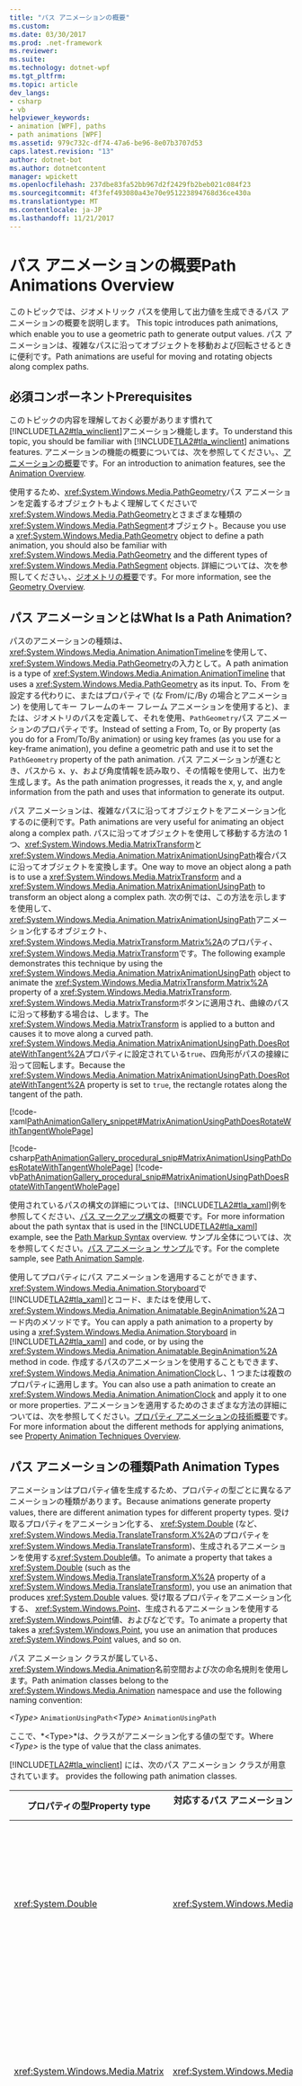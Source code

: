 ```yaml
---
title: "パス アニメーションの概要"
ms.custom: 
ms.date: 03/30/2017
ms.prod: .net-framework
ms.reviewer: 
ms.suite: 
ms.technology: dotnet-wpf
ms.tgt_pltfrm: 
ms.topic: article
dev_langs:
- csharp
- vb
helpviewer_keywords:
- animation [WPF], paths
- path animations [WPF]
ms.assetid: 979c732c-df74-47a6-be96-8e07b3707d53
caps.latest.revision: "13"
author: dotnet-bot
ms.author: dotnetcontent
manager: wpickett
ms.openlocfilehash: 237dbe83fa52bb967d2f2429fb2beb021c084f23
ms.sourcegitcommit: 4f3fef493080a43e70e951223894768d36ce430a
ms.translationtype: MT
ms.contentlocale: ja-JP
ms.lasthandoff: 11/21/2017
---
```

# <a name="path-animations-overview"></a><span data-ttu-id="075f4-102">パス アニメーションの概要</span><span class="sxs-lookup"><span data-stu-id="075f4-102">Path Animations Overview</span></span>
<span data-ttu-id="075f4-103"><a name="introduction"></a>このトピックでは、ジオメトリック パスを使用して出力値を生成できるパス アニメーションの概要を説明します。</span><span class="sxs-lookup"><span data-stu-id="075f4-103"><a name="introduction"></a> This topic introduces path animations, which enable you to use a geometric path to generate output values.</span></span> <span data-ttu-id="075f4-104">パス アニメーションは、複雑なパスに沿ってオブジェクトを移動および回転させるときに便利です。</span><span class="sxs-lookup"><span data-stu-id="075f4-104">Path animations are useful for moving and rotating objects along complex paths.</span></span>  
  
<a name="prerequisites"></a>   
## <a name="prerequisites"></a><span data-ttu-id="075f4-105">必須コンポーネント</span><span class="sxs-lookup"><span data-stu-id="075f4-105">Prerequisites</span></span>  
 <span data-ttu-id="075f4-106">このトピックの内容を理解しておく必要があります慣れて[!INCLUDE[TLA2#tla_winclient](../../../../includes/tla2sharptla-winclient-md.md)]アニメーション機能します。</span><span class="sxs-lookup"><span data-stu-id="075f4-106">To understand this topic, you should be familiar with [!INCLUDE[TLA2#tla_winclient](../../../../includes/tla2sharptla-winclient-md.md)] animations features.</span></span> <span data-ttu-id="075f4-107">アニメーションの機能の概要については、次を参照してください。、[アニメーションの概要](../../../../docs/framework/wpf/graphics-multimedia/animation-overview.md)です。</span><span class="sxs-lookup"><span data-stu-id="075f4-107">For an introduction to animation features, see the [Animation Overview](../../../../docs/framework/wpf/graphics-multimedia/animation-overview.md).</span></span>  
  
 <span data-ttu-id="075f4-108">使用するため、<xref:System.Windows.Media.PathGeometry>パス アニメーションを定義するオブジェクトもよく理解してくださいで<xref:System.Windows.Media.PathGeometry>とさまざまな種類の<xref:System.Windows.Media.PathSegment>オブジェクト。</span><span class="sxs-lookup"><span data-stu-id="075f4-108">Because you use a <xref:System.Windows.Media.PathGeometry> object to define a path animation, you should also be familiar with <xref:System.Windows.Media.PathGeometry> and the different types of <xref:System.Windows.Media.PathSegment> objects.</span></span> <span data-ttu-id="075f4-109">詳細については、次を参照してください。、[ジオメトリの概要](../../../../docs/framework/wpf/graphics-multimedia/geometry-overview.md)です。</span><span class="sxs-lookup"><span data-stu-id="075f4-109">For more information, see the [Geometry Overview](../../../../docs/framework/wpf/graphics-multimedia/geometry-overview.md).</span></span>  
  
<a name="what_is_a_path_animation"></a>   
## <a name="what-is-a-path-animation"></a><span data-ttu-id="075f4-110">パス アニメーションとは</span><span class="sxs-lookup"><span data-stu-id="075f4-110">What Is a Path Animation?</span></span>  
 <span data-ttu-id="075f4-111">パスのアニメーションの種類は、<xref:System.Windows.Media.Animation.AnimationTimeline>を使用して、<xref:System.Windows.Media.PathGeometry>の入力として。</span><span class="sxs-lookup"><span data-stu-id="075f4-111">A path animation is a type of <xref:System.Windows.Media.Animation.AnimationTimeline> that uses a <xref:System.Windows.Media.PathGeometry> as its input.</span></span> <span data-ttu-id="075f4-112">To、From を設定する代わりに、またはプロパティで (な From/に/By の場合とアニメーション) を使用してキー フレームのキー フレーム アニメーションを使用すると)、または、ジオメトリのパスを定義して、それを使用、`PathGeometry`パス アニメーションのプロパティです。</span><span class="sxs-lookup"><span data-stu-id="075f4-112">Instead of setting a From, To, or By property (as you do for a From/To/By animation) or using key frames (as you use for a key-frame animation), you define a geometric path and use it to set the `PathGeometry` property of the path animation.</span></span> <span data-ttu-id="075f4-113">パス アニメーションが進むとき、パスから x、y、および角度情報を読み取り、その情報を使用して、出力を生成します。</span><span class="sxs-lookup"><span data-stu-id="075f4-113">As the path animation progresses, it reads the x, y, and angle information from the path and uses that information to generate its output.</span></span>  
  
 <span data-ttu-id="075f4-114">パス アニメーションは、複雑なパスに沿ってオブジェクトをアニメーション化するのに便利です。</span><span class="sxs-lookup"><span data-stu-id="075f4-114">Path animations are very useful for animating an object along a complex path.</span></span> <span data-ttu-id="075f4-115">パスに沿ってオブジェクトを使用して移動する方法の 1 つ、<xref:System.Windows.Media.MatrixTransform>と<xref:System.Windows.Media.Animation.MatrixAnimationUsingPath>複合パスに沿ってオブジェクトを変換します。</span><span class="sxs-lookup"><span data-stu-id="075f4-115">One way to move an object along a path is to use a <xref:System.Windows.Media.MatrixTransform> and a <xref:System.Windows.Media.Animation.MatrixAnimationUsingPath> to transform an object along a complex path.</span></span> <span data-ttu-id="075f4-116">次の例では、この方法を示しますを使用して、<xref:System.Windows.Media.Animation.MatrixAnimationUsingPath>アニメーション化するオブジェクト、<xref:System.Windows.Media.MatrixTransform.Matrix%2A>のプロパティ、<xref:System.Windows.Media.MatrixTransform>です。</span><span class="sxs-lookup"><span data-stu-id="075f4-116">The following example demonstrates this technique by using the <xref:System.Windows.Media.Animation.MatrixAnimationUsingPath> object to animate the <xref:System.Windows.Media.MatrixTransform.Matrix%2A> property of a <xref:System.Windows.Media.MatrixTransform>.</span></span> <span data-ttu-id="075f4-117"><xref:System.Windows.Media.MatrixTransform>ボタンに適用され、曲線のパスに沿って移動する場合は、します。</span><span class="sxs-lookup"><span data-stu-id="075f4-117">The <xref:System.Windows.Media.MatrixTransform> is applied to a button and causes it to move along a curved path.</span></span> <span data-ttu-id="075f4-118"><xref:System.Windows.Media.Animation.MatrixAnimationUsingPath.DoesRotateWithTangent%2A>プロパティに設定されている`true`、四角形がパスの接線に沿って回転します。</span><span class="sxs-lookup"><span data-stu-id="075f4-118">Because the <xref:System.Windows.Media.Animation.MatrixAnimationUsingPath.DoesRotateWithTangent%2A> property is set to `true`, the rectangle rotates along the tangent of the path.</span></span>  
  
 [!code-xaml[PathAnimationGallery_snippet#MatrixAnimationUsingPathDoesRotateWithTangentWholePage](../../../../samples/snippets/csharp/VS_Snippets_Wpf/PathAnimationGallery_snippet/CS/matrixanimationusingpathdoesrotatewithtangentexample.xaml#matrixanimationusingpathdoesrotatewithtangentwholepage)]  
  
 [!code-csharp[PathAnimationGallery_procedural_snip#MatrixAnimationUsingPathDoesRotateWithTangentWholePage](../../../../samples/snippets/csharp/VS_Snippets_Wpf/PathAnimationGallery_procedural_snip/CSharp/MatrixAnimationUsingPathDoesRotateWithTangentExample.cs#matrixanimationusingpathdoesrotatewithtangentwholepage)]
 [!code-vb[PathAnimationGallery_procedural_snip#MatrixAnimationUsingPathDoesRotateWithTangentWholePage](../../../../samples/snippets/visualbasic/VS_Snippets_Wpf/PathAnimationGallery_procedural_snip/VisualBasic/MatrixAnimationUsingPathDoesRotateWithTangentExample.vb#matrixanimationusingpathdoesrotatewithtangentwholepage)]  
  
 <span data-ttu-id="075f4-119">使用されているパスの構文の詳細については、[!INCLUDE[TLA2#tla_xaml](../../../../includes/tla2sharptla-xaml-md.md)]例を参照してください、[パス マークアップ構文](../../../../docs/framework/wpf/graphics-multimedia/path-markup-syntax.md)の概要です。</span><span class="sxs-lookup"><span data-stu-id="075f4-119">For more information about the path syntax that is used in the [!INCLUDE[TLA2#tla_xaml](../../../../includes/tla2sharptla-xaml-md.md)] example, see the [Path Markup Syntax](../../../../docs/framework/wpf/graphics-multimedia/path-markup-syntax.md) overview.</span></span> <span data-ttu-id="075f4-120">サンプル全体については、次を参照してください。[パス アニメーション サンプル](http://go.microsoft.com/fwlink/?LinkID=160028)です。</span><span class="sxs-lookup"><span data-stu-id="075f4-120">For the complete sample, see [Path Animation Sample](http://go.microsoft.com/fwlink/?LinkID=160028).</span></span>  
  
 <span data-ttu-id="075f4-121">使用してプロパティにパス アニメーションを適用することができます、<xref:System.Windows.Media.Animation.Storyboard>で[!INCLUDE[TLA2#tla_xaml](../../../../includes/tla2sharptla-xaml-md.md)]とコード、またはを使用して、<xref:System.Windows.Media.Animation.Animatable.BeginAnimation%2A>コード内のメソッドです。</span><span class="sxs-lookup"><span data-stu-id="075f4-121">You can apply a path animation to a property by using a <xref:System.Windows.Media.Animation.Storyboard> in [!INCLUDE[TLA2#tla_xaml](../../../../includes/tla2sharptla-xaml-md.md)] and code, or by using the <xref:System.Windows.Media.Animation.Animatable.BeginAnimation%2A> method in code.</span></span> <span data-ttu-id="075f4-122">作成するパスのアニメーションを使用することもできます、<xref:System.Windows.Media.Animation.AnimationClock>し、1 つまたは複数のプロパティに適用します。</span><span class="sxs-lookup"><span data-stu-id="075f4-122">You can also use a path animation to create an <xref:System.Windows.Media.Animation.AnimationClock> and apply it to one or more properties.</span></span> <span data-ttu-id="075f4-123">アニメーションを適用するためのさまざまな方法の詳細については、次を参照してください。[プロパティ アニメーションの技術概要](../../../../docs/framework/wpf/graphics-multimedia/property-animation-techniques-overview.md)です。</span><span class="sxs-lookup"><span data-stu-id="075f4-123">For more information about the different methods for applying animations, see [Property Animation Techniques Overview](../../../../docs/framework/wpf/graphics-multimedia/property-animation-techniques-overview.md).</span></span>  
  
<a name="animation_types"></a>   
## <a name="path-animation-types"></a><span data-ttu-id="075f4-124">パス アニメーションの種類</span><span class="sxs-lookup"><span data-stu-id="075f4-124">Path Animation Types</span></span>  
 <span data-ttu-id="075f4-125">アニメーションはプロパティ値を生成するため、プロパティの型ごとに異なるアニメーションの種類があります。</span><span class="sxs-lookup"><span data-stu-id="075f4-125">Because animations generate property values, there are different animation types for different property types.</span></span> <span data-ttu-id="075f4-126">受け取るプロパティをアニメーション化する、 <xref:System.Double> (など、<xref:System.Windows.Media.TranslateTransform.X%2A>のプロパティを<xref:System.Windows.Media.TranslateTransform>)、生成されるアニメーションを使用する<xref:System.Double>値。</span><span class="sxs-lookup"><span data-stu-id="075f4-126">To animate a property that takes a <xref:System.Double> (such as the <xref:System.Windows.Media.TranslateTransform.X%2A> property of a <xref:System.Windows.Media.TranslateTransform>), you use an animation that produces <xref:System.Double> values.</span></span> <span data-ttu-id="075f4-127">受け取るプロパティをアニメーション化する、 <xref:System.Windows.Point>、生成されるアニメーションを使用する<xref:System.Windows.Point>値、およびなどです。</span><span class="sxs-lookup"><span data-stu-id="075f4-127">To animate a property that takes a <xref:System.Windows.Point>, you use an animation that produces <xref:System.Windows.Point> values, and so on.</span></span>  
  
 <span data-ttu-id="075f4-128">パス アニメーション クラスが属している、<xref:System.Windows.Media.Animation>名前空間および次の命名規則を使用します。</span><span class="sxs-lookup"><span data-stu-id="075f4-128">Path animation classes belong to the <xref:System.Windows.Media.Animation> namespace and use the following naming convention:</span></span>  
  
 <span data-ttu-id="075f4-129">*\<Type>* `AnimationUsingPath`</span><span class="sxs-lookup"><span data-stu-id="075f4-129">*\<Type>* `AnimationUsingPath`</span></span>  
  
 <span data-ttu-id="075f4-130">ここで、*\<Type>*は、クラスがアニメーション化する値の型です。</span><span class="sxs-lookup"><span data-stu-id="075f4-130">Where *\<Type>* is the type of value that the class animates.</span></span>  
  
 [!INCLUDE[TLA2#tla_winclient](../../../../includes/tla2sharptla-winclient-md.md)]<span data-ttu-id="075f4-131"> には、次のパス アニメーション クラスが用意されています。</span><span class="sxs-lookup"><span data-stu-id="075f4-131"> provides the following path animation classes.</span></span>  
  
|<span data-ttu-id="075f4-132">プロパティの型</span><span class="sxs-lookup"><span data-stu-id="075f4-132">Property type</span></span>|<span data-ttu-id="075f4-133">対応するパス アニメーション クラス</span><span class="sxs-lookup"><span data-stu-id="075f4-133">Corresponding path animation class</span></span>|<span data-ttu-id="075f4-134">例</span><span class="sxs-lookup"><span data-stu-id="075f4-134">Example</span></span>|  
|-------------------|----------------------------------------|-------------|  
|<xref:System.Double>|<xref:System.Windows.Media.Animation.DoubleAnimationUsingPath>|[<span data-ttu-id="075f4-135">パスに沿ってオブジェクトをアニメーション化する (ダブル アニメーション)</span><span class="sxs-lookup"><span data-stu-id="075f4-135">Animate an Object Along a Path (Double Animation)</span></span>](../../../../docs/framework/wpf/graphics-multimedia/how-to-animate-an-object-along-a-path-double-animation.md)|  
|<xref:System.Windows.Media.Matrix>|<xref:System.Windows.Media.Animation.MatrixAnimationUsingPath>|[<span data-ttu-id="075f4-136">パスに沿ってオブジェクトをアニメーション化する (行列アニメーション)</span><span class="sxs-lookup"><span data-stu-id="075f4-136">Animate an Object Along a Path (Matrix Animation)</span></span>](../../../../docs/framework/wpf/graphics-multimedia/how-to-animate-an-object-along-a-path-matrix-animation.md)|  
|<xref:System.Windows.Point>|<xref:System.Windows.Media.Animation.PointAnimationUsingPath>|[<span data-ttu-id="075f4-137">パスに沿ってオブジェクトをアニメーション化する (ポイント アニメーション)</span><span class="sxs-lookup"><span data-stu-id="075f4-137">Animate an Object Along a Path (Point Animation)</span></span>](../../../../docs/framework/wpf/graphics-multimedia/how-to-animate-an-object-along-a-path-point-animation.md)|  
  
 <span data-ttu-id="075f4-138">A<xref:System.Windows.Media.Animation.MatrixAnimationUsingPath>生成<xref:System.Windows.Media.Matrix>値からその<xref:System.Windows.Media.Animation.MatrixAnimationUsingPath.PathGeometry%2A>です。</span><span class="sxs-lookup"><span data-stu-id="075f4-138">A <xref:System.Windows.Media.Animation.MatrixAnimationUsingPath> generates <xref:System.Windows.Media.Matrix> values from its <xref:System.Windows.Media.Animation.MatrixAnimationUsingPath.PathGeometry%2A>.</span></span> <span data-ttu-id="075f4-139">使用すると、 <xref:System.Windows.Media.MatrixTransform>、<xref:System.Windows.Media.Animation.MatrixAnimationUsingPath>をパスに沿ってオブジェクトを移動できます。</span><span class="sxs-lookup"><span data-stu-id="075f4-139">When used with a <xref:System.Windows.Media.MatrixTransform>, a <xref:System.Windows.Media.Animation.MatrixAnimationUsingPath> can move an object along a path.</span></span> <span data-ttu-id="075f4-140">設定した場合、<xref:System.Windows.Media.Animation.MatrixAnimationUsingPath.DoesRotateWithTangent%2A>のプロパティ、<xref:System.Windows.Media.Animation.MatrixAnimationUsingPath>に`true`オブジェクトのパスの曲線に沿って回転させます。</span><span class="sxs-lookup"><span data-stu-id="075f4-140">If you set the <xref:System.Windows.Media.Animation.MatrixAnimationUsingPath.DoesRotateWithTangent%2A> property of the <xref:System.Windows.Media.Animation.MatrixAnimationUsingPath> to `true`, it also rotates the object along the curves of the path.</span></span>  
  
 <span data-ttu-id="075f4-141">A<xref:System.Windows.Media.Animation.PointAnimationUsingPath>生成<xref:System.Windows.Point>値からの x 座標と y 座標の<xref:System.Windows.Media.Animation.PointAnimationUsingPath.PathGeometry%2A>です。</span><span class="sxs-lookup"><span data-stu-id="075f4-141">A <xref:System.Windows.Media.Animation.PointAnimationUsingPath> generates <xref:System.Windows.Point> values from the x- and y-coordinates of its <xref:System.Windows.Media.Animation.PointAnimationUsingPath.PathGeometry%2A>.</span></span> <span data-ttu-id="075f4-142">使用して、<xref:System.Windows.Media.Animation.PointAnimationUsingPath>を受け取るプロパティをアニメーション化する<xref:System.Windows.Point>値をパスに沿ってオブジェクトを移動することができます。</span><span class="sxs-lookup"><span data-stu-id="075f4-142">By using a <xref:System.Windows.Media.Animation.PointAnimationUsingPath> to animate a property that takes <xref:System.Windows.Point> values, you can move an object along a path.</span></span> <span data-ttu-id="075f4-143">A<xref:System.Windows.Media.Animation.PointAnimationUsingPath>オブジェクトを回転させることはできません。</span><span class="sxs-lookup"><span data-stu-id="075f4-143">A <xref:System.Windows.Media.Animation.PointAnimationUsingPath> cannot rotate objects.</span></span>  
  
 <span data-ttu-id="075f4-144">A<xref:System.Windows.Media.Animation.DoubleAnimationUsingPath>生成<xref:System.Double>値からその<xref:System.Windows.Media.Animation.DoubleAnimationUsingPath.PathGeometry%2A>です。</span><span class="sxs-lookup"><span data-stu-id="075f4-144">A <xref:System.Windows.Media.Animation.DoubleAnimationUsingPath> generates <xref:System.Double> values from its <xref:System.Windows.Media.Animation.DoubleAnimationUsingPath.PathGeometry%2A>.</span></span> <span data-ttu-id="075f4-145">設定して、<xref:System.Windows.Media.Animation.DoubleAnimationUsingPath.Source%2A>プロパティを指定できるかどうか、 <xref:System.Windows.Media.Animation.DoubleAnimationUsingPath> x 座標、座標の y 座標またはパスの角度の出力として使用します。</span><span class="sxs-lookup"><span data-stu-id="075f4-145">By setting the <xref:System.Windows.Media.Animation.DoubleAnimationUsingPath.Source%2A> property, you can specify whether the <xref:System.Windows.Media.Animation.DoubleAnimationUsingPath> uses the x-coordinate, y-coordinate, or angle of the path as its output.</span></span> <span data-ttu-id="075f4-146">使用することができます、<xref:System.Windows.Media.Animation.DoubleAnimationUsingPath>オブジェクトの回転を x 軸または y 軸に沿って移動します。</span><span class="sxs-lookup"><span data-stu-id="075f4-146">You can use a <xref:System.Windows.Media.Animation.DoubleAnimationUsingPath> to rotate an object or move it along the x-axis or y-axis.</span></span>  
  
<a name="pathanimationinput"></a>   
## <a name="path-animation-input"></a><span data-ttu-id="075f4-147">パス アニメーションの入力</span><span class="sxs-lookup"><span data-stu-id="075f4-147">Path Animation Input</span></span>  
 <span data-ttu-id="075f4-148">各パス アニメーション クラスでは、<xref:System.Windows.Media.PathGeometry>を入力を指定するプロパティです。</span><span class="sxs-lookup"><span data-stu-id="075f4-148">Each path animation class provides a <xref:System.Windows.Media.PathGeometry> property for specifying its input.</span></span> <span data-ttu-id="075f4-149">パスのアニメーションで使用される、<xref:System.Windows.Media.PathGeometry>その出力値を生成します。</span><span class="sxs-lookup"><span data-stu-id="075f4-149">The path animation uses the <xref:System.Windows.Media.PathGeometry> to generate its output values.</span></span> <span data-ttu-id="075f4-150"><xref:System.Windows.Media.PathGeometry>クラスでは、円弧、曲線、および行で構成される複数の複雑な図形を記述することができます。</span><span class="sxs-lookup"><span data-stu-id="075f4-150">The <xref:System.Windows.Media.PathGeometry> class lets you describe multiple complex figures that are composed of arcs, curves, and lines.</span></span>  
  
 <span data-ttu-id="075f4-151">中心に、<xref:System.Windows.Media.PathGeometry>のコレクションは、<xref:System.Windows.Media.PathFigure>オブジェクトです。 これらのオブジェクトは、という名前は、各図形には、個別の図形がについて説明します、<xref:System.Windows.Media.PathGeometry>です。</span><span class="sxs-lookup"><span data-stu-id="075f4-151">At the heart of a <xref:System.Windows.Media.PathGeometry> is a collection of <xref:System.Windows.Media.PathFigure> objects; these objects are so named because each figure describes a discrete shape in the <xref:System.Windows.Media.PathGeometry>.</span></span> <span data-ttu-id="075f4-152">各<xref:System.Windows.Media.PathFigure>は、1 つ以上の<xref:System.Windows.Media.PathSegment>オブジェクト、図のセグメントそれぞれについて説明します。</span><span class="sxs-lookup"><span data-stu-id="075f4-152">Each <xref:System.Windows.Media.PathFigure> consists of one or more <xref:System.Windows.Media.PathSegment> objects, each of which describes a segment of the figure.</span></span>  
  
 <span data-ttu-id="075f4-153">多くの種類のセグメントがあります。</span><span class="sxs-lookup"><span data-stu-id="075f4-153">There are many types of segments.</span></span>  
  
|<span data-ttu-id="075f4-154">セグメントの種類</span><span class="sxs-lookup"><span data-stu-id="075f4-154">Segment Type</span></span>|<span data-ttu-id="075f4-155">説明</span><span class="sxs-lookup"><span data-stu-id="075f4-155">Description</span></span>|  
|------------------|-----------------|  
|<xref:System.Windows.Media.ArcSegment>|<span data-ttu-id="075f4-156">2 つの点を結ぶ楕円の円弧を作成します。</span><span class="sxs-lookup"><span data-stu-id="075f4-156">Creates an elliptical arc between two points.</span></span>|  
|<xref:System.Windows.Media.BezierSegment>|<span data-ttu-id="075f4-157">2 つの点を結ぶ 3 次ベジエ曲線を作成します。</span><span class="sxs-lookup"><span data-stu-id="075f4-157">Creates a cubic Bezier curve between two points.</span></span>|  
|<xref:System.Windows.Media.LineSegment>|<span data-ttu-id="075f4-158">2 つの点を結ぶ直性を作成します。</span><span class="sxs-lookup"><span data-stu-id="075f4-158">Creates a line between two points.</span></span>|  
|<xref:System.Windows.Media.PolyBezierSegment>|<span data-ttu-id="075f4-159">一続きの 3 次ベジエ曲線を作成します。</span><span class="sxs-lookup"><span data-stu-id="075f4-159">Creates a series of cubic Bezier curves.</span></span>|  
|<xref:System.Windows.Media.PolyLineSegment>|<span data-ttu-id="075f4-160">一続きの直線を作成します。</span><span class="sxs-lookup"><span data-stu-id="075f4-160">Creates a series of lines.</span></span>|  
|<xref:System.Windows.Media.PolyQuadraticBezierSegment>|<span data-ttu-id="075f4-161">一続きの 2 次ベジエ曲線を作成します。</span><span class="sxs-lookup"><span data-stu-id="075f4-161">Creates a series of quadratic Bezier curves.</span></span>|  
|<xref:System.Windows.Media.QuadraticBezierSegment>|<span data-ttu-id="075f4-162">2 次ベジエ曲線を作成します。</span><span class="sxs-lookup"><span data-stu-id="075f4-162">Creates a quadratic Bezier curve.</span></span>|  
  
 <span data-ttu-id="075f4-163">セグメントに、<xref:System.Windows.Media.PathFigure>に 1 つの幾何学図形を次のセグメントの開始点として、線分の終点を使用して結合されます。</span><span class="sxs-lookup"><span data-stu-id="075f4-163">The segments in a <xref:System.Windows.Media.PathFigure> are combined into a single geometric shape, which uses the end point of a segment as the start point of the next segment.</span></span> <span data-ttu-id="075f4-164"><xref:System.Windows.Media.PathFigure.StartPoint%2A>のプロパティ、<xref:System.Windows.Media.PathFigure>最初のセグメントを描画する元となるポイントを指定します。</span><span class="sxs-lookup"><span data-stu-id="075f4-164">The <xref:System.Windows.Media.PathFigure.StartPoint%2A> property of a <xref:System.Windows.Media.PathFigure> specifies the point from which the first segment is drawn.</span></span> <span data-ttu-id="075f4-165">後続の各セグメントは、前のセグメントの終点から始まります。</span><span class="sxs-lookup"><span data-stu-id="075f4-165">Each subsequent segment starts at the end point of the previous segment.</span></span> <span data-ttu-id="075f4-166">などの垂直線がから`10,50`に`10,150`設定で定義されていることができます、<xref:System.Windows.Media.PathFigure.StartPoint%2A>プロパティを`10,50`を作成して、<xref:System.Windows.Media.LineSegment>で、<xref:System.Windows.Media.LineSegment.Point%2A>プロパティの設定`10,150`です。</span><span class="sxs-lookup"><span data-stu-id="075f4-166">For example, a vertical line from `10,50` to `10,150` can be defined by setting the <xref:System.Windows.Media.PathFigure.StartPoint%2A> property to `10,50` and creating a <xref:System.Windows.Media.LineSegment> with a <xref:System.Windows.Media.LineSegment.Point%2A> property setting of `10,150`.</span></span>  
  
 <span data-ttu-id="075f4-167">詳細については<xref:System.Windows.Media.PathGeometry>、オブジェクトを参照してください、[ジオメトリの概要](../../../../docs/framework/wpf/graphics-multimedia/geometry-overview.md)です。</span><span class="sxs-lookup"><span data-stu-id="075f4-167">For more information about <xref:System.Windows.Media.PathGeometry> objects, see the [Geometry Overview](../../../../docs/framework/wpf/graphics-multimedia/geometry-overview.md).</span></span>  
  
 <span data-ttu-id="075f4-168">[!INCLUDE[TLA2#tla_xaml](../../../../includes/tla2sharptla-xaml-md.md)]、特殊な省略構文を使用して設定する、<xref:System.Windows.Media.PathGeometry.Figures%2A>のプロパティ、<xref:System.Windows.Media.PathGeometry>です。</span><span class="sxs-lookup"><span data-stu-id="075f4-168">In [!INCLUDE[TLA2#tla_xaml](../../../../includes/tla2sharptla-xaml-md.md)], you can also use a special abbreviated syntax to set the <xref:System.Windows.Media.PathGeometry.Figures%2A> property of a <xref:System.Windows.Media.PathGeometry>.</span></span> <span data-ttu-id="075f4-169">詳細については、次を参照してください。[パス マークアップ構文](../../../../docs/framework/wpf/graphics-multimedia/path-markup-syntax.md)の概要です。</span><span class="sxs-lookup"><span data-stu-id="075f4-169">For more information, see [Path Markup Syntax](../../../../docs/framework/wpf/graphics-multimedia/path-markup-syntax.md) overview.</span></span>  
  
 <span data-ttu-id="075f4-170">使用されているパスの構文の詳細については、[!INCLUDE[TLA2#tla_xaml](../../../../includes/tla2sharptla-xaml-md.md)]例を参照してください、[パス マークアップ構文](../../../../docs/framework/wpf/graphics-multimedia/path-markup-syntax.md)の概要です。</span><span class="sxs-lookup"><span data-stu-id="075f4-170">For more information about the path syntax that is used in the [!INCLUDE[TLA2#tla_xaml](../../../../includes/tla2sharptla-xaml-md.md)] example, see the [Path Markup Syntax](../../../../docs/framework/wpf/graphics-multimedia/path-markup-syntax.md) overview.</span></span>  
  
## <a name="see-also"></a><span data-ttu-id="075f4-171">関連項目</span><span class="sxs-lookup"><span data-stu-id="075f4-171">See Also</span></span>  
 [<span data-ttu-id="075f4-172">パス アニメーションのサンプル</span><span class="sxs-lookup"><span data-stu-id="075f4-172">Path Animation Sample</span></span>](http://go.microsoft.com/fwlink/?LinkID=160028)  
 [<span data-ttu-id="075f4-173">パス マークアップ構文</span><span class="sxs-lookup"><span data-stu-id="075f4-173">Path Markup Syntax</span></span>](../../../../docs/framework/wpf/graphics-multimedia/path-markup-syntax.md)  
 [<span data-ttu-id="075f4-174">パス アニメーションに関する「方法」トピック</span><span class="sxs-lookup"><span data-stu-id="075f4-174">Path Animation How-to Topics</span></span>](../../../../docs/framework/wpf/graphics-multimedia/path-animation-how-to-topics.md)  
 [<span data-ttu-id="075f4-175">アニメーションの概要</span><span class="sxs-lookup"><span data-stu-id="075f4-175">Animation Overview</span></span>](../../../../docs/framework/wpf/graphics-multimedia/animation-overview.md)  
 [<span data-ttu-id="075f4-176">プロパティ アニメーションの手法の概要</span><span class="sxs-lookup"><span data-stu-id="075f4-176">Property Animation Techniques Overview</span></span>](../../../../docs/framework/wpf/graphics-multimedia/property-animation-techniques-overview.md)
